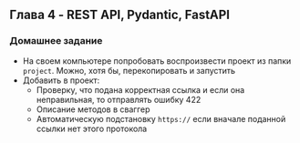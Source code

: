 ## Глава 4 - REST API, Pydantic, FastAPI

### Домашнее задание
- На своем компьютере попробовать воспроизвести проект из папки `project`. Можно, хотя бы, перекопировать и запустить
- Добавить в проект:
    - Проверку, что подана корректная ссылка и если она неправильная, то отправлять ошибку 422
    - Описание методов в сваггер
    - Автоматическую подстановку `https://` если вначале поданной ссылки нет этого протокола
